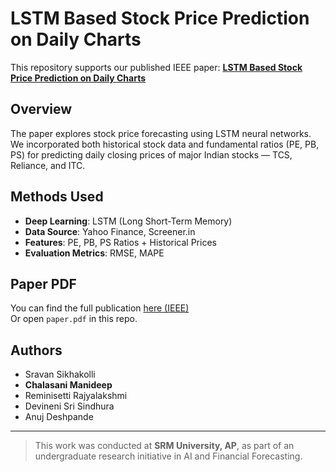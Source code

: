 # LSTM Based Stock Price Prediction on Daily Charts 

This repository supports our published IEEE paper:
**[LSTM Based Stock Price Prediction on Daily Charts](https://ieeexplore.ieee.org/document/10627125)**

##  Overview
The paper explores stock price forecasting using LSTM neural networks. We incorporated both historical stock data and fundamental ratios (PE, PB, PS) for predicting daily closing prices of major Indian stocks — TCS, Reliance, and ITC.

## Methods Used
- **Deep Learning**: LSTM (Long Short-Term Memory)
- **Data Source**: Yahoo Finance, Screener.in
- **Features**: PE, PB, PS Ratios + Historical Prices
- **Evaluation Metrics**: RMSE, MAPE

## Paper PDF
You can find the full publication [here (IEEE)](https://ieeexplore.ieee.org/document/10627125)  
Or open `paper.pdf` in this repo.

##  Authors
- Sravan Sikhakolli  
- **Chalasani Manideep**  
- Reminisetti Rajyalakshmi  
- Devineni Sri Sindhura  
- Anuj Deshpande

---

>  This work was conducted at **SRM University, AP**, as part of an undergraduate research initiative in AI and Financial Forecasting.
